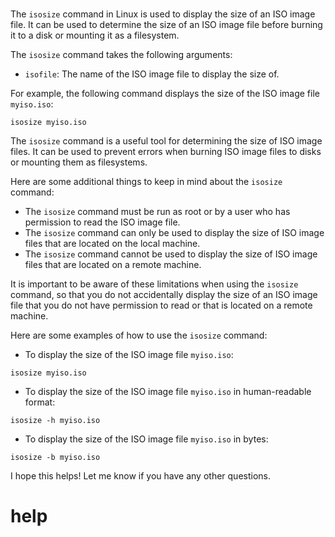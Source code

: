 # 

The `isosize` command in Linux is used to display the size of an ISO image file. It can be used to determine the size of an ISO image file before burning it to a disk or mounting it as a filesystem.

The `isosize` command takes the following arguments:

* `isofile`: The name of the ISO image file to display the size of.

For example, the following command displays the size of the ISO image file `myiso.iso`:

```
isosize myiso.iso
```

The `isosize` command is a useful tool for determining the size of ISO image files. It can be used to prevent errors when burning ISO image files to disks or mounting them as filesystems.

Here are some additional things to keep in mind about the `isosize` command:

* The `isosize` command must be run as root or by a user who has permission to read the ISO image file.
* The `isosize` command can only be used to display the size of ISO image files that are located on the local machine.
* The `isosize` command cannot be used to display the size of ISO image files that are located on a remote machine.

It is important to be aware of these limitations when using the `isosize` command, so that you do not accidentally display the size of an ISO image file that you do not have permission to read or that is located on a remote machine.

Here are some examples of how to use the `isosize` command:

* To display the size of the ISO image file `myiso.iso`:
```
isosize myiso.iso
```
* To display the size of the ISO image file `myiso.iso` in human-readable format:
```
isosize -h myiso.iso
```
* To display the size of the ISO image file `myiso.iso` in bytes:
```
isosize -b myiso.iso
```

I hope this helps! Let me know if you have any other questions.



# help 

```

```
